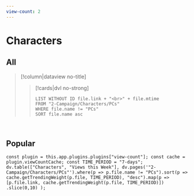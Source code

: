 ```yaml
---
view-count: 2
---
```

# Characters
## All
>[!column|dataview no-title]
>>[!cards|dvl no-strong] 
>> <br>
>> 
>>```dataview
>>LIST WITHOUT ID file.link + "<br>" + file.mtime
>>FROM "2-Campaign/Characters/PCs"
>>WHERE file.name != "PCs" 
>>SORT file.name asc
>>```
<br>

## Popular
```dataviewjs 
const plugin = this.app.plugins.plugins["view-count"]; const cache = plugin.viewCountCache; const TIME_PERIOD = "7-days"; dv.table(["Characters", "Views this Week"], dv.pages('"2-Campaign/Characters/PCs"').where(p => p.file.name != "PCs").sort(p => cache.getTrendingWeight(p.file, TIME_PERIOD), "desc").map(p => [p.file.link, cache.getTrendingWeight(p.file, TIME_PERIOD)]) .slice(0,10) );
```
